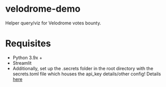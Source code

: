 # velodrome-demo
 Helper query/viz for Velodrome votes bounty.

# Requisites
- Python 3.9x +
- Streamlit
- Additionally, set up the .secrets folder in the root directory with the secrets.toml file which houses the api_key details/other config! Details [here](https://docs.streamlit.io/streamlit-cloud/get-started/deploy-an-app/connect-to-data-sources/secrets-management)